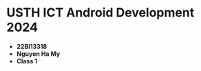 USTH ICT Android Development 2024
========================================

* **22BI13318**
* **Nguyen Ha My**
* **Class 1**

